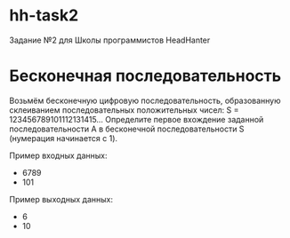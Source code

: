 hh-task2
========

Задание №2 для Школы программистов HeadHanter

Бесконечная последовательность
========

Возьмём бесконечную цифровую последовательность, образованную склеиванием последовательных положительных чисел: S = 123456789101112131415...
Определите первое вхождение заданной последовательности A в бесконечной последовательности S (нумерация начинается с 1).

Пример входных данных:
- 6789
- 101

Пример выходных данных:
- 6
- 10
